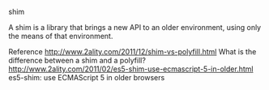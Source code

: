 shim

A shim is a library that brings a new API to an older environment, using only the means of that environment.

Reference
http://www.2ality.com/2011/12/shim-vs-polyfill.html  What is the difference between a shim and a polyfill?
http://www.2ality.com/2011/02/es5-shim-use-ecmascript-5-in-older.html  es5-shim: use ECMAScript 5 in older browsers

